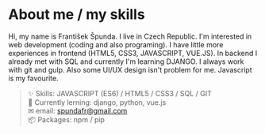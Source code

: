# About me / my skills
Hi, my name is František Špunda. I live in Czech Republic. I'm interested in web development (coding and also programing). I have little more experiences in frontend (HTML5, CSS3, JAVASCRIPT, VUE.JS). In backend I already met with SQL and currently I'm learning DJANGO. I always work with git and gulp. Also some UI/UX design isn't problem for me. Javascript is my favourite.
> ✨ Skills: JAVASCRIPT (ES6) / HTML5 / CSS3  / SQL / GIT <br>
> 👀 Currently lerning: django, python, vue.js <br>
> ✉ email: [spundafr@gmail.com](mailto:spundafr@gmail.com) <br>
> 📦 Packages: npm / pip
